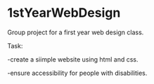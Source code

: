 1stYearWebDesign
================

Group project for a first year web design class.

Task:



-create a siimple website using html and css.

-ensure accessibility for people with disabilities.
